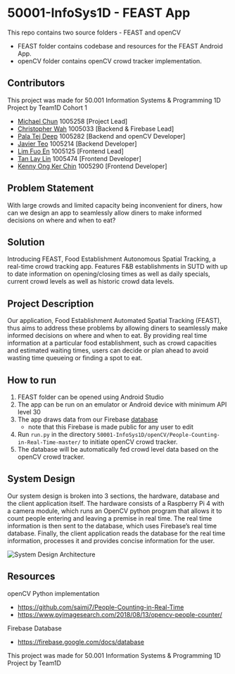 # 50001-InfoSys1D - FEAST App
This repo contains two source folders - FEAST and openCV
- FEAST folder contains codebase and resources for the FEAST Android App.
- openCV folder contains openCV crowd tracker implementation.

## Contributors
This project was made for 50.001 Information Systems & Programming 1D Project by Team1D Cohort 1
 - [Michael Chun](https://github.com/mckp0) 1005258 [Project Lead]
 - [Christopher Wah](https://github.com/skerbos) 1005033 [Backend & Firebase Lead]
 - [Pala Tej Deep](https://github.com/Tej-Deep) 1005282 [Backend and openCV Developer]
 - [Javier Teo](https://github.com/javiertzr01) 1005214 [Backend Developer]
 - [Lim Fuo En](https://github.com/Fe-56) 1005125 [Frontend Lead] 
 - [Tan Lay Lin](https://github.com/Lay-Lin) 1005474 [Frontend Developer]
 - [Kenny Ong Ker Chin](https://github.com/cannotknee) 1005290 [Frontend Developer]

## Problem Statement
With large crowds and limited capacity being inconvenient for diners, how can we design an app to seamlessly allow diners to make informed decisions on where and when to eat?

## Solution
Introducing FEAST, Food Establishment Autonomous Spatial Tracking, a real-time crowd tracking app. Features F&B establishments in SUTD with up to date information on opening/closing times as well as daily specials, current crowd levels as well as historic crowd data levels.

## Project Description
Our application, Food Establishment Automated Spatial Tracking (FEAST),  thus aims to address these problems by allowing diners to seamlessly make informed decisions on where and when to eat. By providing real time information at a particular food establishment, such as crowd capacities and estimated waiting times, users can decide or plan ahead to avoid wasting time queueing or finding a spot to eat.

## How to run
1. FEAST folder can be opened using Android Studio
2. The app can be run on an emulator or Android device with minimum API level 30
3. The app draws data from our Firebase [database](https://feastbackend-default-rtdb.firebaseio.com/)
    - note that this Firebase is made public for any user to edit
4. Run `run.py` in the directory `50001-InfoSys1D/openCV/People-Counting-in-Real-Time-master/` to initiate openCV crowd tracker.
5. The database will be automatically fed crowd level data based on the openCV crowd tracker.

## System Design
Our system design is broken into 3 sections, the hardware, database and the client application itself. The hardware consists of a Raspberry Pi 4 with a camera module, which runs an OpenCV python program that allows it to count people entering and leaving a premise in real time. The real time information is then sent to the database, which uses Firebase’s real time database. Finally, the client application reads the database for the real time information, processes it and provides concise information for the user.

![System Design Architecture](https://user-images.githubusercontent.com/68381057/164953704-baed6f7d-f55e-489f-93cf-e67b2a31ae61.png)

## Resources
openCV Python implementation 
- https://github.com/saimj7/People-Counting-in-Real-Time
- https://www.pyimagesearch.com/2018/08/13/opencv-people-counter/

Firebase Database
- https://firebase.google.com/docs/database

This project was made for 50.001 Information Systems & Programming 1D Project by Team1D
